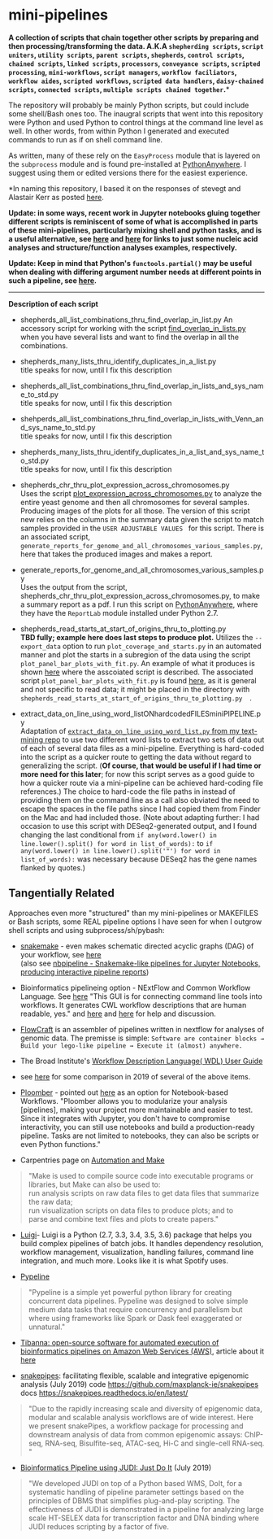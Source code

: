 # mini-pipelines
**A collection of scripts that chain together other scripts by preparing and then processing/transforming the data. A.K.A `shepherding scripts`, `script uniters`, `utility scripts`, `parent scripts`, `shepherds`, `control scripts`, `chained scripts`, `linked scripts`,  `processors`, `conveyance scripts`, `scripted processing`, `mini-workflows`, `script managers`, `workflow faciliators`, `workflow aides`, `scripted workflows`, `scripted data handlers`, `daisy-chained scripts`, `connected scripts`, `multiple scripts chained together`.**&ast;  
  
The repository will probably be mainly Python scripts, but could include some shell/Bash ones too. The inaugral scripts that went into this repository were Python and used Python to control things at the command line level as well. In other words, from within Python I generated and executed commands to run as if on shell command line. 

As written, many of these rely on the `EasyProcess` module that is layered on the `subprocess` module and is found pre-installed at [PythonAnywhere](http://www.pythonanywhere.com). I suggest using them or edited versions there for the easiest experience.
  
&ast;In naming this repository, I based it on the responses of stevegt and Alastair Kerr as posted [here](https://www.biostars.org/p/17696/).

**Update: in some ways, recent work in Jupyter notebooks gluing together different scripts is reminiscent of some of what is accomplished in parts of these mini-pipelines, particularly mixing shell and python tasks, and is a useful alternative, see [here](https://github.com/fomightez/sequencework) and [here](https://github.com/fomightez/structureework) for links to just some nucleic acid analyses and structure/function analyses examples, respectively.**


**Update: Keep in mind that Python's `functools.partial()` may be useful when dealing with differing argument number needs at different points in such a pipeline, see [here](https://stackoverflow.com/a/15331967/8508004).**

---



**Description of each script**

* shepherds_all_list_combinations_thru_find_overlap_in_list.py 
  An accessory script for working with the script [find_overlap_in_lists.py](https://github.com/fomightez/text_mining) when you have several lists and want to find the overlap in all the combinations.
  
* shepherds_many_lists_thru_identify_duplicates_in_a_list.py  
  title speaks for now, until I fix this description
 
* shepherds_all_list_combinations_thru_find_overlap_in_lists_and_sys_name_to_std.py  
  title speaks for now, until I fix this description
  
* shehperds_all_list_combinations_thru_find_overlap_in_lists_with_Venn_and_sys_name_to_std.py  
  title speaks for now, until I fix this description
  
* shepherds_many_lists_thru_identify_duplicates_in_a_list_and_sys_name_to_std.py  
  title speaks for now, until I fix this description

* shepherds_chr_thru_plot_expression_across_chromosomes.py  
  Uses the script [plot_expression_across_chromosomes.py](https://github.com/fomightez/sequencework/tree/master/plot_expression_across_chromosomes) to analyze the entire yeast genome and then all chromosomes for several samples. Producing images of the plots for all those. The version of this script new relies on the columns in the summary data given the script to match samples provided in the `USER ADJUSTABLE VALUES ` for this script. There is an associated script, `generate_reports_for_genome_and_all_chromosomes_various_samples.py`, here that takes the produced images and makes a report.
  
 * generate_reports_for_genome_and_all_chromosomes_various_samples.py  
  Uses the output from the script, shepherds_chr_thru_plot_expression_across_chromosomes.py, to make a summary report as a pdf. I run this script on [PythonAnywhere](http://www.pythonanywhere.com), where they have the `ReportLab` module installed under Python 2.7.
  
 * shepherds_read_starts_at_start_of_origins_thru_to_plotting.py  
  **TBD fully; example here does last steps to produce plot.** Utilizes the `--export_data` option to run `plot_coverage_and_starts.py` in an automated manner and plot the starts in a subregion of the data using the script `plot_panel_bar_plots_with_fit.py`. An example of what it produces is shown [here](https://github.com/fomightez/general_scripted_plotting#plot_panel_bar_plots_with_fitpy) where the asscoiated script is described. The associated script `plot_panel_bar_plots_with_fit.py` is found [here](https://github.com/fomightez/general_scripted_plotting), as it is general and not specific to read data; it might be placed in the directory with `shepherds_read_starts_at_start_of_origins_thru_to_plotting.py  `.
  
  * extract_data_on_line_using_word_listONhardcodedFILESminiPIPELINE.py  
    Adaptation of [`extract_data_on_line_using_word_list.py` from my text-mining repo](https://github.com/fomightez/text_mining) to use two different word lists to extract two sets of data out of each of several data files as a mini-pipeline. Everything is hard-coded into the script as a quicker route to getting the data without regard to generalizing the script. (**Of course, that would be useful if I had time or more need for this later**; for now this script serves as a good guide to how a quicker route via a mini-pipeline can be achieved hard-coding file references.) The choice to hard-code the file paths in instead of providing them on the command line as a call also obviated the need to escape the spaces in the file paths since I had copied them from Finder on the Mac and had included those. (Note about adapting further: I had occasion to use this script with DESeq2-generated output, and I found changing the last conditional from `if any(word.lower() in line.lower().split() for word in list_of_words):` to `if any(word.lower() in line.lower().split('"') for word in list_of_words):` was necessary because DESeq2 has the gene names flanked by quotes.)



Tangentially Related
--------------------

Approaches even more "structured" than my mini-pipelines or MAKEFILES or Bash scripts, some REAL pipeline options I have seen for when I outgrow shell scripts and using subprocess/sh/pybash:

 * [snakemake](https://github.com/ctb/2019-snakemake-ucdavis/blob/master/tutorial.md) - even makes schematic directed acyclic graphs (DAG) of your workflow, see [here](https://snakemake.readthedocs.io/en/stable/tutorial/basics.html)  
 (also see [nbpipeline - Snakemake-like pipelines for Jupyter Notebooks, producing interactive pipeline reports](https://github.com/krassowski/nbpipeline))

 * Bioinformatics pipelineing option - NExtFlow and Common Workflow Language. See [here](https://twitter.com/pathogenomenick/status/931444079992373248) "This GUI is for connecting command line tools into workflows. It generates CWL workflow descriptions that are human readable, yes." and [here](https://twitter.com/biocrusoe/status/931447928513851394) and [here](https://twitter.com/biocrusoe/status/888703760679272450) for help and discussion.
 
 * [FlowCraft](https://flowcraft.readthedocs.io/en/latest/getting_started/overview.html) is an assembler of pipelines written in nextflow for analyses of genomic data. The premisse is simple: `Software are container blocks → Build your lego-like pipeline → Execute it (almost) anywhere.`
 
 * The Broad Institute's [Workflow Description Language( WDL) User Guide](https://software.broadinstitute.org/wdl/documentation/)
 
 * see [here](http://blog.booleanbiotech.com/nextflow-snakemake-reflow.html) for some comparison in 2019 of several of the above items.
 
 * [Ploomber](https://github.com/ploomber/ploomber) - pointed out [here](https://discourse.jupyter.org/t/tool-for-notebook-workflows/3764/10) as an option for Notebook-based Workflows. "Ploomber allows you to modularize your analysis [pipelines], making your project more maintainable and easier to test. Since it integrates with Jupyter, you don't have to compromise interactivity, you can still use notebooks and build a production-ready pipeline. Tasks are not limited to notebooks, they can also be scripts or even Python functions."
 
 * Carpentries page on [Automation and Make](https://swcarpentry.github.io/make-novice/)
 >"Make is used to compile source code into executable programs or libraries, but Make can also be used to:  
run analysis scripts on raw data files to get data files that summarize the raw data;  
run visualization scripts on data files to produce plots; and to  
parse and combine text files and plots to create papers."
 
 * [Luigi](https://github.com/spotify/luigi)- Luigi is a Python (2.7, 3.3, 3.4, 3.5, 3.6) package that helps you build complex pipelines of batch jobs. It handles dependency resolution, workflow management, visualization, handling failures, command line integration, and much more. Looks like it is what Spotify uses.
 
 * [Pypeline](https://cgarciae.github.io/pypeln/)
 >"Pypeline is a simple yet powerful python library for creating concurrent data pipelines. Pypeline was designed to solve simple medium data tasks that require concurrency and parallelism but where using frameworks like Spark or Dask feel exaggerated or unnatural."

* [Tibanna: open-source software for automated execution of bioinformatics pipelines on Amazon Web Services (AWS)](https://github.com/4dn-dcic/tibanna), article about it [here](https://www.ncbi.nlm.nih.gov/pubmed/31077294)
  
* [snakepipes](https://academic.oup.com/bioinformatics/advance-article/doi/10.1093/bioinformatics/btz436/5499080): facilitating flexible, scalable and integrative epigenomic analysis   (July 2019)
code https://github.com/maxplanck-ie/snakepipes  
docs https://snakepipes.readthedocs.io/en/latest/ 
>"Due to the rapidly increasing scale and diversity of epigenomic data, modular and scalable analysis workflows are of wide interest. Here we present snakePipes, a workflow package for processing and downstream analysis of data from common epigenomic assays: ChIP-seq, RNA-seq, Bisulfite-seq, ATAC-seq, Hi-C and single-cell RNA-seq. "

* [Bioinformatics Pipeline using JUDI: Just Do It](https://www.biorxiv.org/content/10.1101/611764v1) (July 2019)
>"We developed JUDI on top of a Python based WMS, DoIt, for a systematic handling of pipeline parameter settings based on the principles of DBMS that simplifies plug-and-play scripting. The effectiveness of JUDI is demonstrated in a pipeline for analyzing large scale HT-SELEX data for transcription factor and DNA binding where JUDI reduces scripting by a factor of five.
 
